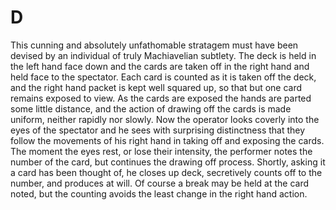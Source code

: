 # D

This cunning and absolutely unfathomable stratagem must have been devised by an individual of truly Machiavelian subtlety. The deck is held in the left hand face down and the cards are taken off in the right hand and held face to the spectator. Each card is counted as it is taken off the deck, and the right hand packet is kept well squared up, so that but one card remains exposed to view. As the cards are exposed the hands are parted some little distance, and the action of drawing off the cards is made uniform, neither rapidly nor slowly. Now the operator looks coverly into the eyes of the spectator and he sees with surprising distinctness that they follow the movements of his right hand in taking off and exposing the cards. The moment the eyes rest, or lose their intensity, the performer notes the number of the card, but continues the drawing off process. Shortly, asking it a card has been thought of, he closes up deck, secretively counts off to the number, and produces at will. Of course a break may be held at the card noted, but the counting avoids the least change in the right hand action.

